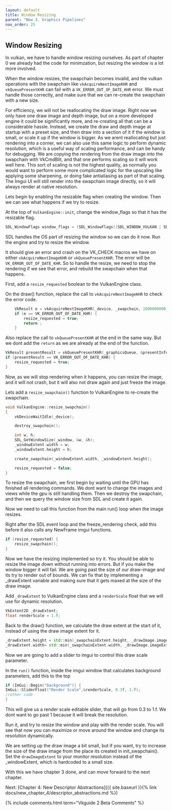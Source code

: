 ```yaml
---
layout: default
title: Window Resizing
parent: "New 3. Graphics Pipelines"
nav_order: 25
---
```


## Window Resizing
In vulkan, we have to handle window resizing ourselves. As part of chapter 0 we already had the code for minimzation, but resizing the window is a lot more involved.

When the window resizes, the swapchain becomes invalid, and the vulkan operations with the swapchain like `vkAcquireNextImageKHR` and `vkQueuePresentKHR` can fail with a `VK_ERROR_OUT_OF_DATE_KHR` error. We must handle those correctly, and make sure that we can re-create the swapchain with a new size. 

For efficiency, we will not be reallocating the draw image. Right now we only have one draw image and depth image, but on a more developed engine it could be significantly more, and re-creating all that can be a considerable hassle. Instead, we create the draw and depth image at startup with a preset size, and then draw into a section of it if the window is small, or scale it up if the window is bigger. As we arent reallocating but just rendering into a corner, we can also use this same logic to perform dynamic resolution, which is a useful way of scaling performance, and can be handy for debugging. We are copying the rendering from the draw image into the swapchain with VkCmdBlit, and that one performs scaling so it will work well here. This sort of scaling is not the highest quality, as normally you would want to perform some more complicated logic for the upscaling like applying some sharpening, or doing fake antialiasing as part of that scaling. The Imgui UI will still render into the swapchain image directly, so it will always render at native resolution.

Lets begin by enabling the resizable flag when creating the window. Then we can see what happens if we try to resize.

At the top of `VulkanEngine::init`, change the window_flags so that it has the resizable flag.

```cpp
SDL_WindowFlags window_flags = (SDL_WindowFlags)(SDL_WINDOW_VULKAN | SDL_WINDOW_RESIZABLE);
```
SDL handles the OS part of resizing the window so we can do it now. Run the engine and try to resize the window.

It should give an error and crash on the VK_CHECK macros we have on either `vkAcquireNextImageKHR` or `vkQueuePresentKHR`. The error will be `VK_ERROR_OUT_OF_DATE_KHR`. So to handle the resize, we need to stop the rendering if we see that error, and rebuild the swapchain when that happens.

First, add a `resize_requested` boolean to the VulkanEngine class.

On the draw() function, replace the call to `vkAcquireNextImageKHR` to check the error code.

```cpp
	VkResult e = vkAcquireNextImageKHR(_device, _swapchain, 1000000000, get_current_frame()._swapchainSemaphore, nullptr, &swapchainImageIndex);
	if (e == VK_ERROR_OUT_OF_DATE_KHR) {
        resize_requested = true;       
		return ;
	}
```

Also replace the call to `vkQueuePresentKHR` at the end in the same way. But we dont add the `return` as we are already at the end of the function.
```cpp
VkResult presentResult = vkQueuePresentKHR(_graphicsQueue, &presentInfo);
if (presentResult == VK_ERROR_OUT_OF_DATE_KHR) {
    resize_requested = true;
}
```

Now, as we will stop rendering when it happens, you can resize the image, and it will not crash, but it will also not draw again and just freeze the image.

Lets add a `resize_swapchain()` function to VulkanEngine to re-create the swapchain.

<!-- codegen from tag resize_swap on file E:\ProgrammingProjects\vulkan-guide-2\chapter-3/vk_engine.cpp --> 
```cpp
void VulkanEngine::resize_swapchain()
{
	vkDeviceWaitIdle(_device);

	destroy_swapchain();

	int w, h;
	SDL_GetWindowSize(_window, &w, &h);
	_windowExtent.width = w;
	_windowExtent.height = h;

	create_swapchain(_windowExtent.width, _windowExtent.height);

	resize_requested = false;
}
```

To resize the swapchain, we first begin by waiting until the GPU has finished all rendering commands. We dont want to change the images and views while the gpu is still handling them. Then we destroy the swapchain, and then we query the window size from SDL and create it again. 

Now we need to call this function from the main run() loop when the image resizes.

Right after the SDL event loop and the freeze_rendering check, add this before it also calls any NewFrame imgui functions.
```cpp
if (resize_requested) {
	resize_swapchain();
}
```

Now we have the resizing implemented so try it. You should be able to resize the image down without running into errors. But if you make the window bigger it will fail. We are going past the size of our draw-image and its try to render out of bounds. We can fix that by implementing a _drawExtent variable and making sure that it gets maxed at the size of the draw image.

Add `_drawExtent` to VulkanEngine class and a `renderScale` float that we will use for dynamic resolution.

```cpp
VkExtent2D _drawExtent;
float renderScale = 1.f;
```

Back to the draw() function, we calculate the draw extent at the start of it, instead of using the draw image extent for it.

```cpp
_drawExtent.height = std::min(_swapchainExtent.height, _drawImage.imageExtent.height) * renderScale;
_drawExtent.width= std::min(_swapchainExtent.width, _drawImage.imageExtent.width) * renderScale;
```

Now we are going to add a slider to imgui to control this draw scale parameter.

In the `run()` function, inside the imgui window that calculates background parameters, add this to the top

```cpp
if (ImGui::Begin("background")) {
ImGui::SliderFloat("Render Scale",&renderScale, 0.3f, 1.f);
//other code
}
```

This will give us a render scale editable slider, that will go from 0.3 to 1.f. We dont want to go past 1 because it will break the resolution. 

Run it, and try to resize the window and play with the render scale. You will see that now you can maximize or move around the window and change its resolution dynamically.

We are setting up the draw image a bit small, but if you want, try to increase the size of the draw image from the place its created in init_swapchain(). Set the `drawImageExtent` to your monitor resolution instead of the _windowExtent, which is hardcoded to a small size.

With this we have chapter 3 done, and can move forward to the next chapter.

Next: [Chapter 4: New Descriptor Abstractions]({{ site.baseurl }}{% link docs/new_chapter_4/descriptor_abstractions.md %})

{% include comments.html term="Vkguide 2 Beta Comments" %}
